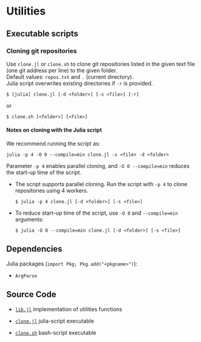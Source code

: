 # Utilities

## Executable scripts

### Cloning git repositories

Use `clone.jl` or `clone.sh` to clone git repositories
listed in the given text file (one git address per line)
to the given folder.  
Default values: `repos.txt` and `.` (current directory).  
Julia script overwrites existing directories if `-r` is provided.

```
$ [julia] clone.jl [-d <folder>] [-s <file>] [-r]
```

or 

```
$ clone.sh [<folder>] [<file>]
```

#### Notes on cloning with the Julia script

We recommend running the script as:

```
julia -p 4 -O 0 --compile=min clone.jl -s <file> -d <folder>
```

Parameter `-p 4` enables parallel cloning, and `-O 0 --compile=min`
reduces the start-up time of the script.

* The script supports parallel cloning. Run the script with `-p 4`
  to clone repositories using 4 workers.

  ```
  $ julia -p 4 clone.jl [-d <folder>] [-s <file>]
  ```

* To reduce start-up time of the script, use `-O 0` and `--compile=min`
  arguments:

  ```
  $ julia -O 0 --compile=min clone.jl [-d <folder>] [-s <file>]
  ```

## Dependencies

Julia packages (`import Pkg; Pkg.add("<pkgname>")`):

* `ArgParse`

## Source Code

* [`lib.jl`](lib.jl) implementation of utilities functions

* [`clone.jl`](clone.jl) julia-script executable
* [`clone.sh`](clone.sh) bash-script executable
